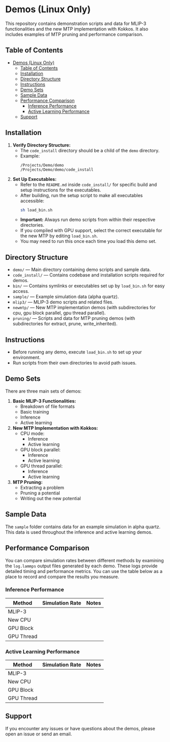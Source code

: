 <!-- This README was in part generated by AI. -->

# Demos (Linux Only)

This repository contains demonstration scripts and data for MLIP-3 functionalities and the new MTP implementation with Kokkos. It also includes examples of MTP pruning and performance comparison.

## Table of Contents

- [Demos (Linux Only)](#demos-linux-only)
  - [Table of Contents](#table-of-contents)
  - [Installation](#installation)
  - [Directory Structure](#directory-structure)
  - [Instructions](#instructions)
  - [Demo Sets](#demo-sets)
  - [Sample Data](#sample-data)
  - [Performance Comparison](#performance-comparison)
    - [Inference Performance](#inference-performance)
    - [Active Learning Performance](#active-learning-performance)
  - [Support](#support)

## Installation

1. **Verify Directory Structure:**
   - The `code_install` directory should be a child of the `demo` directory.
   - Example:
     ```
     /Projects/Demo/demo
     /Projects/Demo/demo/code_install
     ```
2. **Set Up Executables:**
   - Refer to the `README.md` inside `code_install/` for specific build and setup instructions for the executables.
   - After building, run the setup script to make all executables accessible:
     ```sh
     sh load_bin.sh
     ```
   - **Important:** Always run demo scripts from within their respective directories.
   - If you compiled with GPU support, select the correct executable for the new MTP by editing `load_bin.sh`.
   - You may need to run this once each time you load this demo set.

## Directory Structure

- `demo/` — Main directory containing demo scripts and sample data.
- `code_install/` — Contains codebase and installation scripts required for demos.
- `bin/` — Contains symlinks or executables set up by `load_bin.sh` for easy access.
- `sample/` — Example simulation data (alpha quartz).
- `mlip3/` — MLIP-3 demo scripts and related files.
- `newmtp/` — New MTP implementation demos (with subdirectories for cpu, gpu block parallel, gpu thread parallel).
- `pruning/` — Scripts and data for MTP pruning demos (with subdirectories for extract, prune, write_inherited).

## Instructions

- Before running any demo, execute `load_bin.sh` to set up your environment.
- Run scripts from their own directories to avoid path issues.

## Demo Sets

There are three main sets of demos:

1. **Basic MLIP-3 Functionalities:**
   - Breakdown of file formats
   - Basic training
   - Inference
   - Active learning
2. **New MTP Implementation with Kokkos:**
   - CPU mode:
     - Inference
     - Active learning
   - GPU block parallel:
     - Inference
     - Active learning
   - GPU thread parallel:
     - Inference
     - Active learning
3. **MTP Pruning:**
   - Extracting a problem
   - Pruning a potential
   - Writing out the new potential

## Sample Data

The `sample` folder contains data for an example simulation in alpha quartz. This data is used throughout the inference and active learning demos.

## Performance Comparison

You can compare simulation rates between different methods by examining the `log.lammps` output files generated by each demo. These logs provide detailed timing and performance metrics. You can use the table below as a place to record and compare the results you measure.

### Inference Performance

| Method     | Simulation Rate | Notes |
| ---------- | --------------- | ----- |
| MLIP-3     |                 |       |
| New CPU    |                 |       |
| GPU Block  |                 |       |
| GPU Thread |                 |       |

### Active Learning Performance

| Method     | Simulation Rate | Notes |
| ---------- | --------------- | ----- |
| MLIP-3     |                 |       |
| New CPU    |                 |       |
| GPU Block  |                 |       |
| GPU Thread |                 |       |

## Support

If you encounter any issues or have questions about the demos, please open an issue or send an email.
